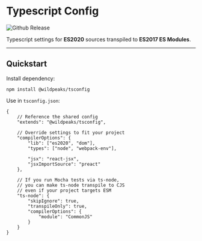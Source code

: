 # Typescript Config

![Github Release](https://img.shields.io/github/v/release/wildpeaks/package-tsconfig.svg?label=Release&logo=github&logoColor=eceff4&colorA=4c566a&colorB=11abfb)

Typescript settings for **ES2020** sources transpiled to **ES2017 ES Modules**.


---

## Quickstart

Install dependency:

	npm install @wildpeaks/tsconfig

Use in `tsconfig.json`:
````jsonc
{
	// Reference the shared config
	"extends": "@wildpeaks/tsconfig",

	// Override settings to fit your project
	"compilerOptions": {
		"lib": ["es2020", "dom"],
		"types": ["node", "webpack-env"],

		"jsx": "react-jsx",
		"jsxImportSource": "preact"
	},

	// If you run Mocha tests via ts-node,
	// you can make ts-node transpile to CJS
	// even if your project targets ESM
	"ts-node": {
		"skipIgnore": true,
		"transpileOnly": true,
		"compilerOptions": {
			"module": "CommonJS"
		}
	}
}
````
